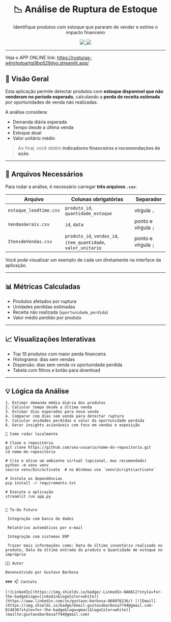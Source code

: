 <h1 align="center">📉 Análise de Ruptura de Estoque</h1>
<p align="center">Identifique produtos com estoque que pararam de vender e estime o impacto financeiro</p>

<p align="center">
  <a href="https://rupturas-wlmrhploartgj9bp529dyo.streamlit.app/" target="_blank">
    <img src="https://img.shields.io/badge/Ver App Online-Streamlit-FF4B4B?style=for-the-badge&logo=streamlit&logoColor=white"/>
  </a>
  <a href="https://www.linkedin.com/in/gustavo-barbosa-868976236/" target="_blank">
    <img src="https://img.shields.io/badge/Autor-Gustavo Barbosa-0A66C2?style=for-the-badge&logo=linkedin&logoColor=white"/>
  </a>
</p>

---

Veja o APP ONLINE link: https://rupturas-wlmrhploartgj9bp529dyo.streamlit.app/

## 🧠 Visão Geral

Esta aplicação permite detectar produtos com **estoque disponível que não venderam no período esperado**, calculando a **perda de receita estimada** por oportunidades de venda não realizadas.

A análise considera:

- Demanda diária esperada
- Tempo desde a última venda
- Estoque atual
- Valor unitário médio

> Ao final, você obtém **indicadores financeiros e recomendações de ação**.

---

## 📁 Arquivos Necessários

Para rodar a análise, é necessário carregar **três arquivos `.csv`**:

| Arquivo | Colunas obrigatórias | Separador |
|--------|----------------------|-----------|
| `estoque_leadtime.csv` | `produto_id`, `quantidade_estoque` | vírgula `,` |
| `VendasGerais.csv` | `id`, `data` | ponto e vírgula `;` |
| `ItensdeVendas.csv` | `produto_id`, `vendas_id`, `item_quantidade`, `valor_unitario` | ponto e vírgula `;` |

Você pode visualizar um exemplo de cada um diretamente na interface da aplicação.

---

## 📊 Métricas Calculadas

- Produtos afetados por ruptura
- Unidades perdidas estimadas
- Receita não realizada (`oportunidade_perdida`)
- Valor médio perdido por produto

---

## 📈 Visualizações Interativas

- Top 10 produtos com maior perda financeira
- Histograma: dias sem vendas
- Dispersão: dias sem venda vs oportunidade perdida
- Tabela com filtros e botão para download

---

## 💡 Lógica da Análise

```text
1. Estimar demanda média diária dos produtos
2. Calcular tempo desde a última venda
3. Estimar dias esperados para nova venda
4. Comparar com dias sem venda para detectar ruptura
5. Calcular unidades perdidas e valor da oportunidade perdida
6. Gerar insights acionáveis com foco em vendas e exposição

🧾 Como rodar localmente

# Clone o repositório
git clone https://github.com/seu-usuario/nome-do-repositorio.git
cd nome-do-repositorio

# Crie e ative um ambiente virtual (opcional, mas recomendado)
python -m venv venv
source venv/bin/activate  # no Windows use `venv\Scripts\activate`

# Instale as dependências
pip install -r requirements.txt

# Execute a aplicação
streamlit run app.py


📌 To-Do Futuro

 Integração com banco de dados

 Relatórios automáticos por e-mail

 Integração com sistemas ERP

 Trazer mais informações como: Data do último inventário realizado no produto, Data da última entrada do produto e Quantidade de estoque no impróprio

🧑‍💻 Autor

Desenvolvido por Gustavo Barbosa

### 📫 Contato

[![LinkedIn](https://img.shields.io/badge/-LinkedIn-0A66C2?style=for-the-badge&logo=linkedin&logoColor=white)](https://www.linkedin.com/in/gustavo-barbosa-868976236/) [![Email](https://img.shields.io/badge/Email-gustavobarbosa7744@gmail.com-D14836?style=for-the-badge&logo=gmail&logoColor=white)](mailto:gustavobarbosa7744@gmail.com)
